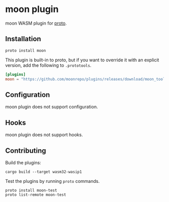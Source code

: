 # moon plugin

moon WASM plugin for [proto](https://github.com/moonrepo/proto).

## Installation

```shell
proto install moon
```

This plugin is built-in to proto, but if you want to override it with an explicit version, add the following to `.prototools`.

```toml
[plugins]
moon = "https://github.com/moonrepo/plugins/releases/download/moon_tool-vX.Y.Z/moon_tool.wasm"
```

## Configuration

moon plugin does not support configuration.

## Hooks

moon plugin does not support hooks.

## Contributing

Build the plugins:

```shell
cargo build --target wasm32-wasip1
```

Test the plugins by running `proto` commands.

```shell
proto install moon-test
proto list-remote moon-test
```
